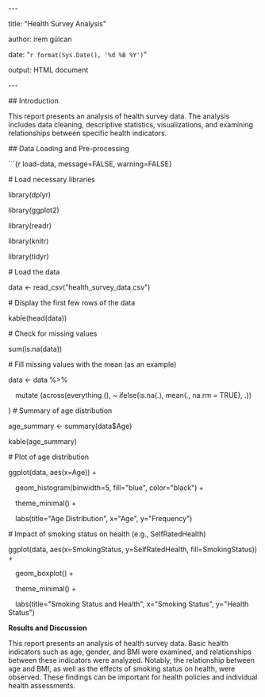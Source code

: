 ﻿\---

title: "Health Survey Analysis"

author: irem gülcan

date: "`r format(Sys.Date(), '%d %B %Y')`"

output: HTML document

\---



\## Introduction



This report presents an analysis of health survey data. The analysis includes data cleaning, descriptive statistics, visualizations, and examining relationships between specific health indicators.



\## Data Loading and Pre-processing



\```{r load-data, message=FALSE, warning=FALSE}

\# Load necessary libraries

library(dplyr)

library(ggplot2)

library(readr)

library(knitr)

library(tidyr)



\# Load the data

data <- read\_csv("health\_survey\_data.csv")



\# Display the first few rows of the data

kable(head(data))



\# Check for missing values

sum(is.na(data))



\# Fill missing values with the mean (as an example)

data <- data %>% 

`  `mutate (across(everything (), ~ ifelse(is.na(.), mean(., na.rm = TRUE), .))



) # Summary of age distribution

age\_summary <- summary(data$Age)

kable(age\_summary)



\# Plot of age distribution

ggplot(data, aes(x=Age)) + 

`  `geom\_histogram(binwidth=5, fill="blue", color="black") + 

`  `theme\_minimal() + 

`  `labs(title="Age Distribution", x="Age", y="Frequency")

\# Impact of smoking status on health (e.g., SelfRatedHealth)

ggplot(data, aes(x=SmokingStatus, y=SelfRatedHealth, fill=SmokingStatus)) + 

`  `geom\_boxplot() + 

`  `theme\_minimal() + 

`  `labs(title="Smoking Status and Health", x="Smoking Status", y="Health Status")

**Results and Discussion**

This report presents an analysis of health survey data. Basic health indicators such as age, gender, and BMI were examined, and relationships between these indicators were analyzed. Notably, the relationship between age and BMI, as well as the effects of smoking status on health, were observed. These findings can be important for health policies and individual health assessments.



